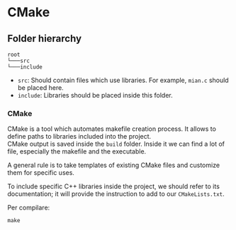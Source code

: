 # CMake

## Folder hierarchy

```
root
└───src
└───include
```

- `src`: Should contain files which use libraries. For example, `mian.c` should be placed here.
- `include`: Libraries should be placed inside this folder.

### CMake

CMake is a tool which automates makefile creation process. It allows to define paths to libraries included into the project.
\
CMake output is saved inside the `build` folder. Inside it we can find a lot of file, especially the makefile and the executable.

A general rule is to take templates of existing CMake files and customize them for specific uses.

To include specific C++ libraries inside the project, we should refer to its documentation; it will provide the instruction to add to our `CMakeLists.txt`.

Per compilare:

```shell
make
```
